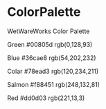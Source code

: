 # ColorPalette
WetWareWorks Color Palette

Green #00805d rgb(0,128,93)

Blue #36cae8 rgb(54,202,232)

Colar #78ead3 rgb(120,234,211)

Salmon #f88451 rgb(248,132,81)

Red #dd0d03 rgb(221,13,3)
